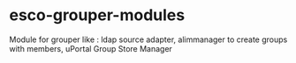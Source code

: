 esco-grouper-modules
====================

Module for grouper like : ldap source adapter, alimmanager to create groups with members, uPortal Group Store Manager
